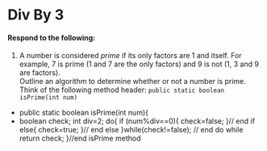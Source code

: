 # Div By 3
#### Respond to the following:

1. A number is considered *prime* if its only factors are 1 and itself. For example, 7 is prime (1 and 7 are the only factors) and 9 is not (1, 3 and 9 are factors).  
Outline an algorithm to determine whether or not a number is prime.  
Think of the following method header:
`public static boolean isPrime(int num)`

  * public static boolean isPrime(int num){
  *  boolean check;
     int div=2;
     do{
     if (num%div==0){
     check=false;
     }// end if
     else{
     check=true;
     }// end else
  }while(check!=false); // end do while
     return check;
  }//end isPrime method
